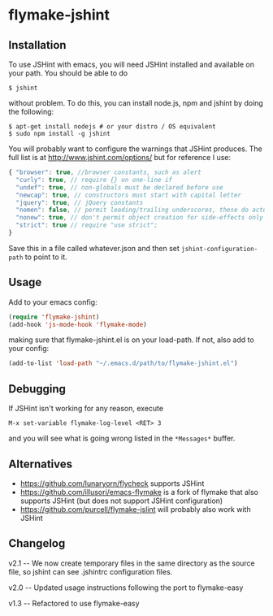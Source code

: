 # flymake-jshint

## Installation

To use JSHint with emacs, you will need JSHint installed and available on
your path. You should be able to do

    $ jshint

without problem. To do this, you can install node.js, npm and
jshint by doing the following:

    $ apt-get install nodejs # or your distro / OS equivalent
    $ sudo npm install -g jshint

You will probably want to configure the warnings that JSHint
produces. The full list is at http://www.jshint.com/options/ but
for reference I use:

```js
{ "browser": true, //browser constants, such as alert
  "curly": true, // require {} on one-line if
  "undef": true, // non-globals must be declared before use
  "newcap": true, // constructors must start with capital letter
  "jquery": true, // jQuery constants
  "nomen": false, // permit leading/trailing underscores, these do actually mean private in jQuery plugins
  "nonew": true, // don't permit object creation for side-effects only
  "strict": true // require "use strict";
}
```

Save this in a file called whatever.json and then set
`jshint-configuration-path` to point to it.

## Usage

Add to your emacs config:

```lisp
(require 'flymake-jshint)
(add-hook 'js-mode-hook 'flymake-mode)
```

making sure that flymake-jshint.el is on your load-path. If not,
also add to your config:

```lisp
(add-to-list 'load-path "~/.emacs.d/path/to/flymake-jshint.el")
```

## Debugging

If JSHint isn't working for any reason, execute

    M-x set-variable flymake-log-level <RET> 3

and you will see what is going wrong listed in the `*Messages*`
buffer.

## Alternatives

* https://github.com/lunaryorn/flycheck supports JSHint
* https://github.com/illusori/emacs-flymake is a fork of flymake
  that also supports JSHint (but does not support JSHint
  configuration)
* https://github.com/purcell/flymake-jslint will probably also
  work with JSHint

## Changelog

v2.1 -- We now create temporary files in the same directory as the
source file, so jshint can see .jshintrc configuration files.

v2.0 -- Updated usage instructions following the port to flymake-easy

v1.3 -- Refactored to use flymake-easy
